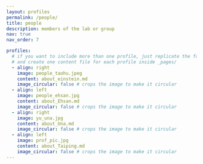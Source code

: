 ```yaml
---
layout: profiles
permalink: /people/
title: people
description: members of the lab or group
nav: true
nav_order: 7

profiles:
  # if you want to include more than one profile, just replicate the following block
  # and create one content file for each profile inside _pages/
  - align: right
    image: people_taohu.jpeg
    content: about_einstein.md
    image_circular: false # crops the image to make it circular
  - align: left
    image: people_ehsan.jpg
    content: about_Ehsan.md
    image_circular: false # crops the image to make it circular
  - align: right
    image: yu_una.jpg
    content: about_Una.md
    image_circular: false # crops the image to make it circular
  - align: left
    image: prof_pic.jpg
    content: about_Taiping.md
    image_circular: false # crops the image to make it circular
---
```

